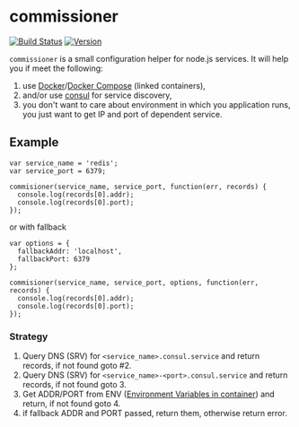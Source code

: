 # commissioner

[![Build Status](https://img.shields.io/travis/mthenw/commissioner.svg?style=flat)](https://travis-ci.org/mthenw/commissioner)
[![Version](http://img.shields.io/npm/v/commissioner.svg?style=flat)](https://www.npmjs.org/package/commissioner)

`commissioner` is a small configuration helper for node.js services. It will help you if meet the following:

1. use [Docker](https://github.com/docker/docker)/[Docker Compose](https://github.com/docker/compose) (linked containers),
2. and/or use [consul](https://consul.io) for service discovery,
3. you don't want to care about environment in which you application runs, you just want to get IP and port of dependent service.


## Example

```
var service_name = 'redis';
var service_port = 6379;

commisioner(service_name, service_port, function(err, records) {
  console.log(records[0].addr);
  console.log(records[0].port);
});
```

or with fallback

```
var options = {
  fallbackAddr: 'localhost',
  fallbackPort: 6379
};

commisioner(service_name, service_port, options, function(err, records) {
  console.log(records[0].addr);
  console.log(records[0].port);
});
```

### Strategy

1. Query DNS (SRV) for `<service_name>.consul.service` and return records, if not found goto #2.
2. Query DNS (SRV) for `<service_name>-<port>.consul.service` and return records, if not found goto 3.
3. Get ADDR/PORT from ENV ([Environment Variables in container](https://docs.docker.com/userguide/dockerlinks/#environment-variables)) and return, if not found goto 4.
4. if fallback ADDR and PORT passed, return them, otherwise return error.
